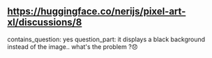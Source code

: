 ## https://huggingface.co/nerijs/pixel-art-xl/discussions/8

contains_question: yes
question_part: it displays a black background instead of the image.. what's the problem ?😞